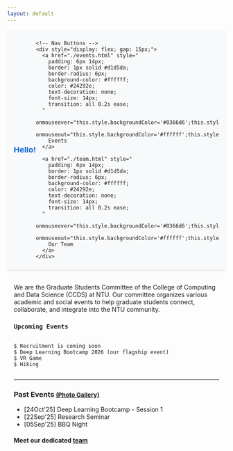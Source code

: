 ```yaml
---
layout: default
---
```


<!-- 🟦 Sticky Navbar -->
<nav style="
  position: sticky;
  top: 0;
  z-index: 1000;
  background-color: #f8f9fa;
  border-bottom: 1px solid #e1e4e8;
  box-shadow: 0 2px 4px rgba(0,0,0,0.05);
  padding: 10px 0;
">
  <div style="
    max-width: 900px;
    margin: 0 auto;
    display: flex;
    justify-content: space-between;
    align-items: center;
    padding: 0 15px;
  ">
    <!-- Site Name -->
    <a href="./" style="
      font-weight: bold;
      font-size: 18px;
      color: #0366d6;
      text-decoration: none;
    ">
      Hello!
    </a>

    <!-- Nav Buttons -->
    <div style="display: flex; gap: 15px;">
      <a href="./events.html" style="
        padding: 6px 14px;
        border: 1px solid #d1d5da;
        border-radius: 6px;
        background-color: #ffffff;
        color: #24292e;
        text-decoration: none;
        font-size: 14px;
        transition: all 0.2s ease;
      " 
      onmouseover="this.style.backgroundColor='#0366d6';this.style.color='#ffffff';this.style.borderColor='#0366d6';"
      onmouseout="this.style.backgroundColor='#ffffff';this.style.color='#24292e';this.style.borderColor='#d1d5da';">
        Events
      </a>

      <a href="./team.html" style="
        padding: 6px 14px;
        border: 1px solid #d1d5da;
        border-radius: 6px;
        background-color: #ffffff;
        color: #24292e;
        text-decoration: none;
        font-size: 14px;
        transition: all 0.2s ease;
      " 
      onmouseover="this.style.backgroundColor='#0366d6';this.style.color='#ffffff';this.style.borderColor='#0366d6';"
      onmouseout="this.style.backgroundColor='#ffffff';this.style.color='#24292e';this.style.borderColor='#d1d5da';">
        Our Team
      </a>
    </div>
  </div>
</nav>

<!-- 🟨 Main Content -->
<div style="max-width: 900px; margin: 30px auto; padding: 0 15px;">
  <p>
    We are the Graduate Students Committee of the College of Computing and Data Science (CCDS) at NTU.
    Our committee organizes various academic and social events to help graduate students connect, collaborate, 
    and integrate into the NTU community.
  </p>

  <h3><code>Upcoming Events</code></h3>
  <pre><code>
$ Recruitment is coming soon
$ Deep Learning Bootcamp 2026 (our flagship event)
$ VR Game
$ Hiking
  </code></pre>

  <hr />

  <h3>Past Events <a href="./events.html"><small><u>(Photo Gallery)</u></small></a></h3>
  <ul>
    <li>[24Oct'25] Deep Learning Bootcamp - Session 1</li>
    <li>[22Sep'25] Research Seminar</li>
    <li>[05Sep'25] BBQ Night</li>
  </ul>

  <h4>Meet our dedicated <a href="./team.html"><u>team</u></a></h4>
</div>
